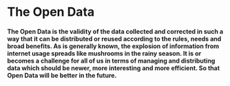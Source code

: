 # The Open Data 
#### The Open Data is the validity of the data collected and corrected in such a way that it can be distributed or reused according to the rules, needs and broad benefits. As is generally known, the explosion of information from internet usage spreads like mushrooms in the rainy season. It is or becomes a challenge for all of us in terms of managing and distributing data which should be newer, more interesting and more efficient. So that Open Data will be better in the future.
